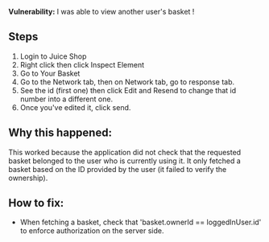 **Vulnerability:** I was able to view another user's basket !

## Steps
1. Login to Juice Shop
2. Right click then click Inspect Element 
3. Go to Your Basket
4. Go to the Network tab, then on Network tab, go to response tab.
5. See the id (first one) then click Edit and Resend to change that id number into a different one.
6. Once you've edited it, click send.

## Why this happened:
This worked because the application did not check that the requested basket belonged to the user who is currently using it. 
It only fetched a basket based on the ID provided by the user (it failed to verify the ownership).

## How to fix:
- When fetching a basket, check that 'basket.ownerId == loggedInUser.id' to enforce authorization on the server side.
